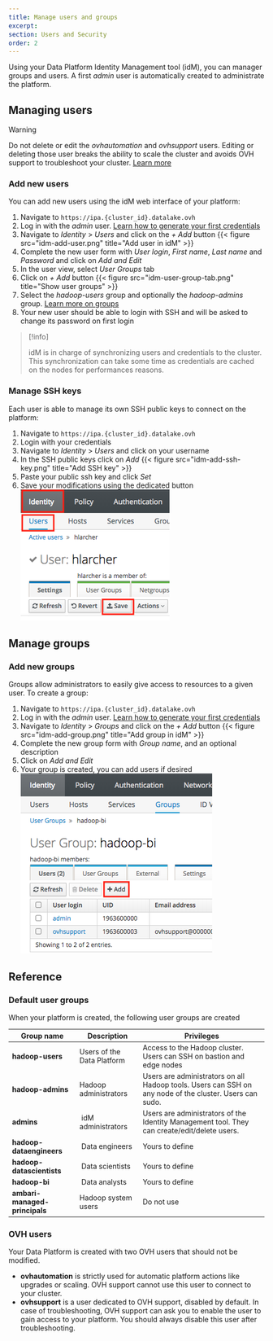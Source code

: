 ```yaml
---
title: Manage users and groups
excerpt:
section: Users and Security
order: 2
---
```



Using your Data Platform Identity Management tool (idM), you can manager groups and users. A first *admin* user is
automatically created to administrate the platform.

## Managing users

> [!warning]
>
> Do not delete or edit the *ovhautomation* and *ovhsupport* users. Editing or deleting those user breaks the ability
to scale the cluster and avoids OVH support to troubleshoot your cluster. [Learn more](#ovh-users)
>

### Add new users

You can add new users using the idM web interface of your platform:

1. Navigate to `https://ipa.{cluster_id}.datalake.ovh`
2. Log in with the *admin* user. [Learn how to generate your first credentials](../retrieve-credentials/guide.en-gb.md)
3. Navigate to  *Identity* > *Users* and click on the *+ Add* button
{{< figure src="idm-add-user.png" title="Add user in idM" >}}
4. Complete the new user form with *User login*, *First name*, *Last name* and *Password* and click on *Add and Edit*
5. In the user view, select *User Groups* tab
6. Click on *+ Add* button
{{< figure src="idm-user-group-tab.png" title="Show user groups" >}}
7. Select the *hadoop-users* group and optionally the *hadoop-admins* group. [Learn more on groups](#default-user-groups)
8. Your new user should be able to login with SSH and will be asked to change its password on first login

> [!info]
>
> idM is in charge of synchronizing users and credentials to the cluster. This synchronization can take some time as
credentials are cached on the nodes for performances reasons.
>

### Manage SSH keys
Each user is able to manage its own SSH public keys to connect on the platform:

1. Navigate to `https://ipa.{cluster_id}.datalake.ovh`
2. Login with your credentials
3. Navigate to  *Identity* > *Users* and click on your username
4. In the SSH public keys click on *Add*
{{< figure src="idm-add-ssh-key.png" title="Add SSH key" >}}
5. Paste your public ssh key and click *Set*
6. Save your modifications using the dedicated button
![Apply user modifications](images/idm-user-save.png)

## Manage groups
### Add new groups
Groups allow administrators to easily give access to resources to a given user. To create a group:

1. Navigate to `https://ipa.{cluster_id}.datalake.ovh`
2. Log in with the *admin* user. [Learn how to generate your first credentials](../retrieve-credentials/guide.en-gb.md)
3. Navigate to  *Identity* > *Groups* and click on the *+ Add* button
{{< figure src="idm-add-group.png" title="Add group in idM" >}}
4. Complete the new group form with *Group name*, and an optional description
5. Click on *Add and Edit*
6. Your group is created, you can add users if desired
![Add users to the new group](images/idm-edit-group.png)

## Reference
### Default user groups
When your platform is created, the following user groups are created

Group name                   | Description                                            | Privileges
-----------------------------|--------------------------------------------------------|----------------
**hadoop-users**             | Users of the Data Platform                             | Access to the Hadoop cluster. Users can SSH on bastion and edge nodes
**hadoop-admins**            | Hadoop administrators                                  | Users are administrators on all Hadoop tools. Users can SSH on any node of the cluster. Users can sudo.
**admins**                   | idM administrators                                     | Users are administrators of the Identity Management tool. They can create/edit/delete users.
**hadoop-dataengineers**     | Data engineers                                         | Yours to define
**hadoop-datascientists**    | Data scientists                                        | Yours to define
**hadoop-bi**                | Data analysts                                          | Yours to define
**ambari-managed-principals**| Hadoop system users                                    | Do not use


### OVH users
Your Data Platform is created with two OVH users that should not be modified.

- **ovhautomation** is strictly used for automatic platform actions like upgrades or scaling. OVH support cannot use this user to connect to your cluster.
- **ovhsupport** is a user dedicated to OVH support, disabled by default. In case of troubleshooting, OVH support can ask you to enable the user to gain access to your platform.
You should always disable this user after troubleshooting.

